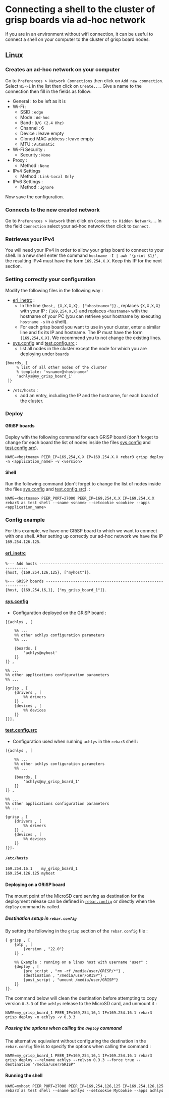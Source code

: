 # Connecting a shell to the cluster of grisp boards via ad-hoc network
If you are in an environment without wifi connection, it can be useful to connect a shell on your computer to the cluster of grisp board nodes.

## Linux

### Creates an ad-hoc network on your computer

Go to `Preferences > Network Connections` then click on `Add new connection`. Select `Wi-Fi` in the list then click on `Create...`.
Give a name to the connection then fill in the fields as follow:

 - General : to be left as it is
 - Wi-Fi :
	 - SSID : `edge`
	 - Mode : `Ad-hoc`
	 - Band : `B/G (2.4 Hhz)`
	 - Channel : 6
	 - Device : leave empty
	 - Cloned MAC address : leave empty
	 - MTU : `Automatic`
 - Wi-Fi Security :
	 - Security : `None`
 - Proxy :
	 - Method : `None`
 - IPv4 Settings
	 - Method : `Link-Local Only`
 - IPv6 Settings :
	 - Method : `Ignore`

Now save the configuration.

### Connects to the new created network
Go to `Preferences > Network` then click on `Connect to Hidden Network..`.
In the field `Connection` select your ad-hoc network then click to `Connect`.

### Retrieves your IPv4
You will need your IPv4 in order to allow your grisp board to connect to your shell. 
In a new shell enter the command `hostname -I | awk '{print $1}'`, the resulting IPv4 must have the form `169.254.X.X`. Keep this IP for the next section.

### Setting correctly your configuration

Modify the following files in the following way :

 - [erl_inetrc](../grisp/grisp_base/files/erl_inetrc) :
	 - In the line `{host, {X,X,X,X}, ["<hostname>"]}.`, replaces `{X,X,X,X}` with your IP : `{169,254,X,X}` and replaces `<hostname>` with the hostname of your PC (you can retrieve your hostname by executing `hostname -s` in a shell).
	 - For each grisp board you want to use in your cluster, enter a similar line and fix its IP and hostname. The IP must have the form `{169,254,X,X}`. We recommend you to not change the existing lines.
 - [sys.config](../config/sys.config) and [test.config.src](../config/test.config.src) :
	 - list all nodes in the cluster except the node for which you are deploying under `boards`
```
{boards, [
     % list of all other nodes of the cluster
     % template: '<sname>@<hostname>'
     'achlys@my_grisp_board_1'
 ]}
```
 - `/etc/hosts` :
	 - add an entry, including the IP and the hostname, for each board of the cluster.

### Deploy

#### GRiSP boards
Deploy with the following command for each GRiSP board (don't forget to change for each board the list of nodes inside the files [sys.config](../config/sys.config) and [test.config.src](../config/test.config.src)).
```
NAME=<hostname> PEER_IP=169,254,X,X IP=169.254.X.X rebar3 grisp deploy -n <application_name> -v <version>
```

#### Shell
Run the following command  (don't forget to change the list of nodes inside the files [sys.config](../config/sys.config) and [test.config.src](../config/test.config.src)). :
```
NAME=<hostname> PEER_PORT=27000 PEER_IP=169,254,X,X IP=169.254.X.X rebar3 as test shell --sname <sname> --setcookie <cookie> --apps <application_name>
```

### Config example
For this example, we have one GRiSP board to which we want to connect with one shell. After setting up correctly our ad-hoc network we have the IP `169.254.126.125`.

#### [erl_inetrc](../grisp/grisp_base/files/erl_inetrc)

```
%--- Add hosts -----------------------------------------------------------------
{host, {169,254,126,125}, ["myhost"]}.

%--- GRiSP boards --------------------------------------------------------------
{host, {169,254,16,1}, ["my_grisp_board_1"]}.
```

#### [sys.config](../config/sys.config)

 - Configuration deployed on the GRiSP board :

```
[{achlys , [
	
	%% ...
	%% other achlys configuration parameters
	%% ...

	{boards, [
        'achlys@myhost'
    ]}
]} ,

%% ...
%% other applications configuration parameters
%% ...

{grisp , [
    {drivers , [
        %% drivers
    ]} ,
    {devices , [
        %% devices
    ]}
]}].
``` 
#### [test.config.src](../config/test.config.src) 

 - Configuration used when running `achlys` in the `rebar3` shell :
 
```
[{achlys , [
	
	%% ...
	%% other achlys configuration parameters
	%% ...

	{boards, [
        'achlys@my_grisp_board_1'
    ]}
]} ,

%% ...
%% other applications configuration parameters
%% ...

{grisp , [
    {drivers , [
        %% drivers
    ]} ,
    {devices , [
        %% devices
    ]}
]}].
``` 

#### `/etc/hosts`
```bash
169.254.16.1	my_grisp_board_1
169.254.126.125	myhost
```
#### Deploying on a GRiSP board
The mount point of the MicroSD card serving as destination for the deployment release can be defined in 
[`rebar.config`](../rebar.config) or directly when the `deploy` command is called.

##### Destination setup in `rebar.config`
By setting the following in the `grisp` section of the `rebar.config` file :

```
{ grisp , [
	{otp , [
		{version , "22.0"}
	]} ,
	
	%% Example : running on a linux host with username "user" :
	{deploy , [
		{pre_script , "rm -rf /media/user/GRISP/*"} ,
		{destination , "/media/user/GRISP"} ,
		{post_script , "umount /media/user/GRISP"}
    ]}
]}.
```

The command below will clean the destination before attempting to copy
version `0.3.3` of the `achlys` release to the MicroSD card, and unmount it :
 
```
NAME=my_grisp_board_1 PEER_IP=169,254,16,1 IP=169.254.16.1 rebar3 grisp deploy -n achlys -v 0.3.3
```

##### Passing the options when calling the `deploy` command
The alternative equivalent without configuring the destination in the `rebar.config` file
is to specify the options when calling the command :

```
NAME=my_grisp_board_1 PEER_IP=169,254,16,1 IP=169.254.16.1 rebar3 grisp deploy --relname achlys --relvsn 0.3.3 --force true --destination "/media/user/GRISP"
```

#### Running the shell
`NAME=myhost PEER_PORT=27000 PEER_IP=169,254,126,125 IP=169.254.126.125 rebar3 as test shell --sname achlys --setcookie MyCookie --apps achlys`
